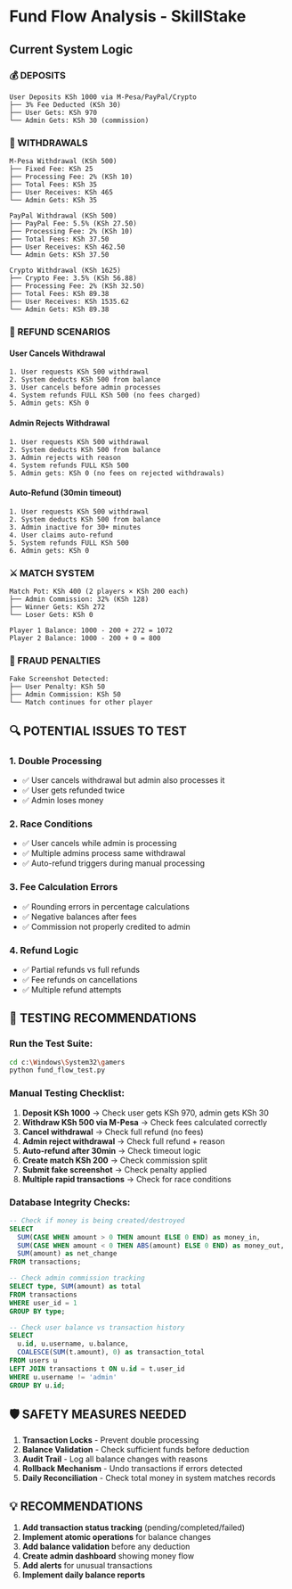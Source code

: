 # Fund Flow Analysis - SkillStake

## Current System Logic

### 💰 DEPOSITS
```
User Deposits KSh 1000 via M-Pesa/PayPal/Crypto
├── 3% Fee Deducted (KSh 30)
├── User Gets: KSh 970
└── Admin Gets: KSh 30 (commission)
```

### 💸 WITHDRAWALS
```
M-Pesa Withdrawal (KSh 500)
├── Fixed Fee: KSh 25
├── Processing Fee: 2% (KSh 10)
├── Total Fees: KSh 35
├── User Receives: KSh 465
└── Admin Gets: KSh 35

PayPal Withdrawal (KSh 500)  
├── PayPal Fee: 5.5% (KSh 27.50)
├── Processing Fee: 2% (KSh 10)
├── Total Fees: KSh 37.50
├── User Receives: KSh 462.50
└── Admin Gets: KSh 37.50

Crypto Withdrawal (KSh 1625)
├── Crypto Fee: 3.5% (KSh 56.88)
├── Processing Fee: 2% (KSh 32.50)
├── Total Fees: KSh 89.38
├── User Receives: KSh 1535.62
└── Admin Gets: KSh 89.38
```

### 🔄 REFUND SCENARIOS

#### User Cancels Withdrawal
```
1. User requests KSh 500 withdrawal
2. System deducts KSh 500 from balance
3. User cancels before admin processes
4. System refunds FULL KSh 500 (no fees charged)
5. Admin gets: KSh 0
```

#### Admin Rejects Withdrawal
```
1. User requests KSh 500 withdrawal  
2. System deducts KSh 500 from balance
3. Admin rejects with reason
4. System refunds FULL KSh 500
5. Admin gets: KSh 0 (no fees on rejected withdrawals)
```

#### Auto-Refund (30min timeout)
```
1. User requests KSh 500 withdrawal
2. System deducts KSh 500 from balance
3. Admin inactive for 30+ minutes
4. User claims auto-refund
5. System refunds FULL KSh 500
6. Admin gets: KSh 0
```

### ⚔️ MATCH SYSTEM
```
Match Pot: KSh 400 (2 players × KSh 200 each)
├── Admin Commission: 32% (KSh 128)
├── Winner Gets: KSh 272
└── Loser Gets: KSh 0

Player 1 Balance: 1000 - 200 + 272 = 1072
Player 2 Balance: 1000 - 200 + 0 = 800
```

### 🚨 FRAUD PENALTIES
```
Fake Screenshot Detected:
├── User Penalty: KSh 50
├── Admin Commission: KSh 50
└── Match continues for other player
```

## 🔍 POTENTIAL ISSUES TO TEST

### 1. Double Processing
- ✅ User cancels withdrawal but admin also processes it
- ✅ User gets refunded twice
- ✅ Admin loses money

### 2. Race Conditions  
- ✅ User cancels while admin is processing
- ✅ Multiple admins process same withdrawal
- ✅ Auto-refund triggers during manual processing

### 3. Fee Calculation Errors
- ✅ Rounding errors in percentage calculations
- ✅ Negative balances after fees
- ✅ Commission not properly credited to admin

### 4. Refund Logic
- ✅ Partial refunds vs full refunds
- ✅ Fee refunds on cancellations
- ✅ Multiple refund attempts

## 🧪 TESTING RECOMMENDATIONS

### Run the Test Suite:
```bash
cd c:\Windows\System32\gamers
python fund_flow_test.py
```

### Manual Testing Checklist:
1. **Deposit KSh 1000** → Check user gets KSh 970, admin gets KSh 30
2. **Withdraw KSh 500 via M-Pesa** → Check fees calculated correctly
3. **Cancel withdrawal** → Check full refund (no fees)
4. **Admin reject withdrawal** → Check full refund + reason
5. **Auto-refund after 30min** → Check timeout logic
6. **Create match KSh 200** → Check commission split
7. **Submit fake screenshot** → Check penalty applied
8. **Multiple rapid transactions** → Check for race conditions

### Database Integrity Checks:
```sql
-- Check if money is being created/destroyed
SELECT 
  SUM(CASE WHEN amount > 0 THEN amount ELSE 0 END) as money_in,
  SUM(CASE WHEN amount < 0 THEN ABS(amount) ELSE 0 END) as money_out,
  SUM(amount) as net_change
FROM transactions;

-- Check admin commission tracking
SELECT type, SUM(amount) as total 
FROM transactions 
WHERE user_id = 1 
GROUP BY type;

-- Check user balance vs transaction history
SELECT 
  u.id, u.username, u.balance,
  COALESCE(SUM(t.amount), 0) as transaction_total
FROM users u 
LEFT JOIN transactions t ON u.id = t.user_id 
WHERE u.username != 'admin'
GROUP BY u.id;
```

## 🛡️ SAFETY MEASURES NEEDED

1. **Transaction Locks** - Prevent double processing
2. **Balance Validation** - Check sufficient funds before deduction  
3. **Audit Trail** - Log all balance changes with reasons
4. **Rollback Mechanism** - Undo transactions if errors detected
5. **Daily Reconciliation** - Check total money in system matches records

## 💡 RECOMMENDATIONS

1. **Add transaction status tracking** (pending/completed/failed)
2. **Implement atomic operations** for balance changes
3. **Add balance validation** before any deduction
4. **Create admin dashboard** showing money flow
5. **Add alerts** for unusual transactions
6. **Implement daily balance reports**